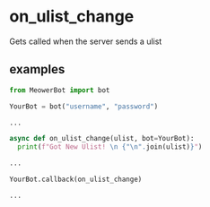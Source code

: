 # on_ulist_change


Gets called when the server sends a ulist

## examples

```py
from MeowerBot import bot

YourBot = bot("username", "password")

...

async def on_ulist_change(ulist, bot=YourBot):
  print(f"Got New Ulist! \n {"\n".join(ulist)}")

...

YourBot.callback(on_ulist_change)

...

```